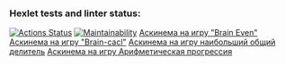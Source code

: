 ### Hexlet tests and linter status:
[![Actions Status](https://github.com/demeena/js-starter-project-44/actions/workflows/hexlet-check.yml/badge.svg)](https://github.com/demeena/js-starter-project-44/actions)
[![Maintainability](https://api.codeclimate.com/v1/badges/10ebd284253f8a44fe4f/maintainability)](https://codeclimate.com/github/demeena/js-starter-project-44/maintainability)
[Аскинема на игру "Brain Even"](https://asciinema.org/a/fV2S7P5UBGkivkLSyUgByrZQb)
[ Аскинема на игру "Brain-cacl"](https://asciinema.org/a/EyxvDpahrDWZBjjTy9ckUf0Gj)
[Аскинема на игру наибольший общий делитель](https://asciinema.org/a/WijEujfVr6pQytTHYulbTSUwY)
[Аскинема на игру Арифметическая прогрессия](https://asciinema.org/a/vfsMMX0jPlhl9xW4t6cZspe9y)
